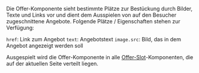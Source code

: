 Die Offer-Komponente sieht bestimmte Plätze zur Bestückung durch Bilder, Texte und Links vor und dient dem Ausspielen von auf den Besucher zugeschnittene Angebote. Folgende Plätze / Eigenschaften stehen zur Verfügung:

`href`: Link zum Angebot
`text`: Angebotstext
`image.src`: Bild, das in dem Angebot angezeigt werden soll

Ausgespielt wird die Offer-Komponente in alle [Offer-Slot](#offer-slot)-Komponenten, die auf der aktuellen Seite verteilt liegen.